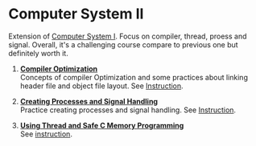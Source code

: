 # Computer System II

Extension of [Computer System I](https://github.com/edwardlin0524/Grad-Courseworks/tree/master/Computer%20System%20I). Focus on compiler, thread, proess and signal. Overall, it's a challenging course compare to previous one but definitely worth it.

1. **[Compiler Optimization](https://github.com/edwardlin0524/Grad-Courseworks/tree/master/Computer%20System%20II/Compiler%20Optimization)**  
Concepts of compiler Optimization and some practices about linking header file and object file layout. See [Instruction](https://github.com/edwardlin0524/Grad-Courseworks/blob/master/Computer%20System%20II/Assignment%20Instructions/%231%20instructions.pdf).
2. **[Creating Processes and Signal Handling](https://github.com/edwardlin0524/Grad-Courseworks/tree/master/Computer%20System%20II/Creating%20Processes%20and%20Signal%20Handling)**  
Practice creating processes and signal handling. See [Instruction](https://github.com/edwardlin0524/Grad-Courseworks/blob/master/Computer%20System%20II/Assignment%20Instructions/%232%20instructions.pdf).

3. **[Using Thread and Safe C Memory Programming](https://github.com/edwardlin0524/Grad-Courseworks/tree/master/Computer%20System%20II/Using%20Thread%20and%20Practicing%20Safe%20C%20Memory%20Programming)**  
See [instruction](https://github.com/edwardlin0524/Grad-Courseworks/blob/master/Computer%20System%20II/Assignment%20Instructions/%233%20instructions.pdf).
